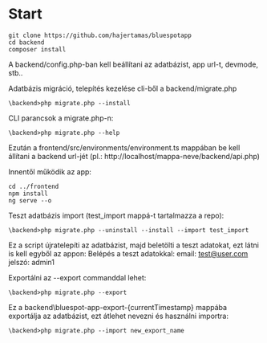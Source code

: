 # Start
```
git clone https://github.com/hajertamas/bluespotapp
cd backend
composer install
```
A backend/config.php-ban kell beállítani az adatbázist, app url-t, devmode, stb..

Adatbázis migráció, telepítés kezelése cli-ből a backend/migrate.php
```
\backend>php migrate.php --install
```
CLI parancsok a migrate.php-n:
```
\backend>php migrate.php --help
```
Ezután a frontend/src/environments/environment.ts mappában be kell állítani a backend url-jét (pl.: http://localhost/mappa-neve/backend/api.php)

Innentől működik az app:
```
cd ../frontend
npm install
ng serve --o
```

Teszt adatbázis import (test_import mappá-t tartalmazza a repo):
```
\backend>php migrate.php --uninstall --install --import test_import
```
Ez a script újratelepíti az adatbázist, majd beletölti a teszt adatokat, ezt látni is kell egyből az appon:
Belépés a teszt adatokkal:
email: test@user.com
jelszó: admin1

Exportálni az --export commanddal lehet:
```
\backend>php migrate.php --export
```
Ez a backend\bluespot-app-export-{currentTimestamp} mappába exportálja az adatbázist, ezt átlehet nevezni és használni importra:
```
\backend>php migrate.php --import new_export_name
```
